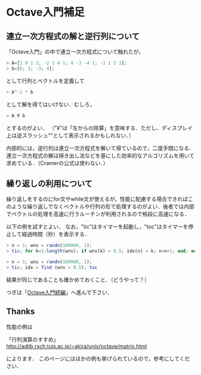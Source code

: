 # Octave入門補足

## 連立一次方程式の解と逆行列について

「Octave入門」の中で連立一次方程式について触れたが，

```octave
> A=[1 0 1 2; -2 1 4 1; 4 -3 -4 1; -1 1 2 1];
> b=[6; 3; -3; 4];
```

として行列とベクトルを定義して

```octave
> A^-1 * b
```

として解を得てはいけない．むしろ，

```octave
> A ¥ b
```

とするのがよい．
（"¥"は「左からの除算」を意味する．ただし、ディスプレイ上は逆スラッシュ"\"として表示されるかもしれない．）

内部的には，逆行列は連立一次方程式を解いて得ているので，二度手間になる．
連立一次方程式の解は掃き出し法などを基にした効率的なアルゴリズムを用いて求めている．（Cramerの公式は使わない．）

## 繰り返しの利用について

繰り返しをするのにfor文やwhile文が使えるが，性能に配慮する場合できればこのような繰り返しでなくベクトルや行列の形で処理するのがよい．後者では内部でベクトルの処理を高速に行うルーチンが利用されるので格段に高速になる．

以下の例を試すとよい．
なお，"tic"はタイマーを起動し，"toc"はタイマーを停止して経過時間（秒）を表示する．

```octave
> n = 1; wns = randn(100000, 1);
> tic; for k=1:length(wns); if wns(k) > 0.5; idx(n) = k; n=n+1; end; end; toc

> n = 1; wns = randn(100000, 1);
> tic; idx = find (wns > 0.5); toc
```

結果が同じであることも確かめておくこと．（どうやって？）

つぎは「[Octave入門続編](octave-2.md)」へ進んで下さい．

## Thanks

性能の例は

「行列演算のすすめ」 <http://adlib.rsch.tuis.ac.jp/~akira/unix/octave/matrix.html>

によります．
このページにはほかの例も挙げられているので，参考にしてください．
